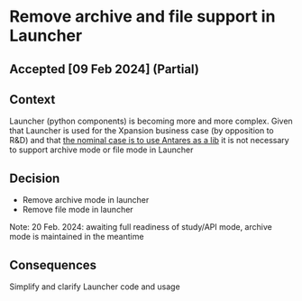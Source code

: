 # Remove archive and file support in Launcher

## Accepted [09 Feb 2024] (Partial)

## Context

Launcher (python components) is becoming more and more complex.
Given that Launcher is used for the Xpansion business case
(by opposition to R&D) and
that [the nominal case is to use Antares as a lib](Change_xpansion_nomila_case_to_use_simulator_lib.md)
it is not necessary to support archive mode or file mode in Launcher

## Decision

- Remove archive mode in launcher
- Remove file mode in launcher

Note: 20 Feb. 2024: awaiting full readiness of study/API mode, archive mode is maintained in the meantime

## Consequences

Simplify and clarify Launcher code and usage

